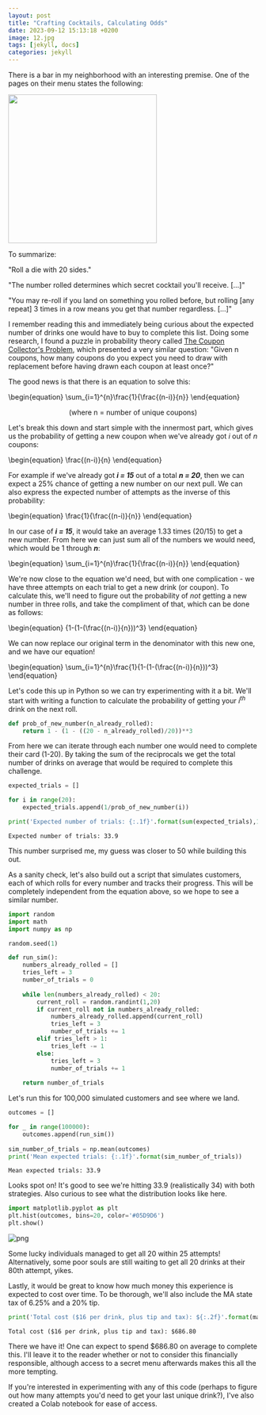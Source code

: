 ```yaml
---
layout: post
title: "Crafting Cocktails, Calculating Odds"
date: 2023-09-12 15:13:18 +0200
image: 12.jpg
tags: [jekyll, docs]
categories: jekyll
---
```


There is a bar in my neighborhood with an interesting premise. One of the pages on their menu states the following:

<img src="https://images.squarespace-cdn.com/content/v1/623506f9b920e800d3ca41c2/85dcaaea-ecd0-4bcd-a38c-2ea70a61e290/DM.png?format=2500w" width="300"/>

To summarize:

"Roll a die with 20 sides."

"The number rolled determines which secret cocktail you'll receive. [...]"

"You may re-roll if you land on something you rolled before, but rolling [any repeat] 3 times in a row means you get that number regardless. [...]"

I remember reading this and immediately being curious about the expected number of drinks one would have to buy to complete this list. Doing some research, I found a puzzle in probability theory called [The Coupon Collector's Problem](https://en.wikipedia.org/wiki/Coupon_collector%27s_problem), which presented a very similar question: "Given n coupons, how many coupons do you expect you need to draw with replacement before having drawn each coupon at least once?"

The good news is that there is an equation to solve this:

\begin{equation}
\sum_{i=1}^{n}\frac{1}{\frac{(n-i)}{n}}
\end{equation}
<p style="text-align: center;">(where n = number of unique coupons)</p>

Let's break this down and start simple with the innermost part, which gives us the probability of getting a new coupon when we've already got <i>i</i> out of <i>n</i> coupons:

\begin{equation}
\frac{(n-i)}{n}
\end{equation}

For example if we've already got <b><i>i = 15</i></b> out of a total <b><i>n = 20</i></b>, then we can expect a 25% chance of getting a new number on our next pull. We can also express the expected number of attempts as the inverse of this probability:

\begin{equation}
\frac{1}{\frac{(n-i)}{n}}
\end{equation}

In our case of <b><i>i = 15</i></b>, it would take an average 1.33 times (20/15) to get a new number. From here we can just sum all of the numbers we would need, which would be 1 through <b><i>n</i></b>:

\begin{equation}
\sum_{i=1}^{n}\frac{1}{\frac{(n-i)}{n}}
\end{equation}

We're now close to the equation we'd need, but with one complication - we have three attempts on each trial to get a new drink (or coupon). To calculate this, we'll need to figure out the probability of <i>not</i> getting  a new number in three rolls, and take the compliment of that, which can be done as follows:

\begin{equation}
{1-(1-(\frac{(n-i)}{n}))^3}
\end{equation}

We can now replace our original term in the denominator with this new one, and we have our equation!

\begin{equation}
\sum_{i=1}^{n}\frac{1}{1-(1-(\frac{(n-i)}{n}))^3}
\end{equation}

Let's code this up in Python so we can try experimenting with it a bit. We'll start with writing a function to calculate the probability of getting your <i>i<sup>th</sup></i> drink on the next roll.


```python
def prob_of_new_number(n_already_rolled):
    return 1 - (1 - ((20 - n_already_rolled)/20))**3
```

From here we can iterate through each number one would need to complete their card (1-20). By taking the sum of the reciprocals we get the total number of drinks on average that would be required to complete this challenge.


```python
expected_trials = []

for i in range(20):
    expected_trials.append(1/prob_of_new_number(i))

print('Expected number of trials: {:.1f}'.format(sum(expected_trials),1))
```

    Expected number of trials: 33.9


This number surprised me, my guess was closer to 50 while building this out. 

As a sanity check, let's also build out a script that simulates customers, each of which rolls for every number and tracks their progress. This will be completely independent from the equation above, so we hope to see a similar number.


```python
import random
import math
import numpy as np

random.seed(1)

def run_sim():
    numbers_already_rolled = []
    tries_left = 3
    number_of_trials = 0
    
    while len(numbers_already_rolled) < 20:
        current_roll = random.randint(1,20)
        if current_roll not in numbers_already_rolled:
            numbers_already_rolled.append(current_roll)
            tries_left = 3
            number_of_trials += 1
        elif tries_left > 1:
            tries_left -= 1
        else:
            tries_left = 3
            number_of_trials += 1
    
    return number_of_trials
```

Let's run this for 100,000 simulated customers and see where we land.


```python
outcomes = []

for _ in range(100000):
    outcomes.append(run_sim()) 
    
sim_number_of_trials = np.mean(outcomes)
print('Mean expected trials: {:.1f}'.format(sim_number_of_trials))
```

    Mean expected trials: 33.9


Looks spot on! It's good to see we're hitting 33.9 (realistically 34) with both strategies. Also curious to see what the distribution looks like here.


```python
import matplotlib.pyplot as plt
plt.hist(outcomes, bins=20, color='#05D9D6') 
plt.show()
```


    
![png](../../../../images/Parla_Calc_11_0.png)
    


Some lucky individuals managed to get all 20 within 25 attempts! Alternatively, some poor souls are still waiting to get all 20 drinks at their 80th attempt, yikes.

Lastly, it would be great to know how much money this experience is expected to cost over time. To be thorough, we'll also include the MA state tax of 6.25% and a 20% tip.


```python
print('Total cost ($16 per drink, plus tip and tax): ${:.2f}'.format(math.ceil(sim_number_of_trials) * 16 * 1.2625))
```

    Total cost ($16 per drink, plus tip and tax): $686.80


There we have it! One can expect to spend $686.80 on average to complete this. I'll leave it to the reader whether or not to consider this financially responsible, although access to a secret menu afterwards makes this all the more tempting.

If you're interested in experimenting with any of this code (perhaps to figure out how many attempts you'd need to get your last unique drink?), I've also created a Colab notebook for ease of access.
